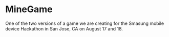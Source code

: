 MineGame
========

One of the two versions of a game we are creating for the Smasung mobile device Hackathon in San Jose, CA on August 17 and 18. 

